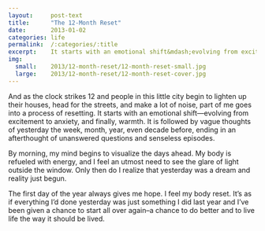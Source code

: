 ```yaml
---
layout:     post-text
title:      "The 12-Month Reset"
date:       2013-01-02
categories: life
permalink:  /:categories/:title
excerpt:    It starts with an emotional shift&mdash;evolving from excitement to anxiety, and finally, warmth.
img:
  small:    2013/12-month-reset/12-month-reset-small.jpg
  large:    2013/12-month-reset/12-month-reset-cover.jpg
---
```

And as the clock strikes 12 and people in this little city begin to lighten up their houses, head for the streets, and make a lot of noise, part of me goes into a process of resetting. It starts with an emotional shift&mdash;evolving from excitement to anxiety, and finally, warmth. It is followed by vague thoughts of yesterday the week, month, year, even decade before, ending in an afterthought of unanswered questions and senseless episodes.

By morning, my mind begins to visualize the days ahead. My body is refueled with energy, and I feel an utmost need to see the glare of light outside the window. Only then do I realize that yesterday was a dream and reality just begun.

The first day of the year always gives me hope. I feel my body reset. It’s as if everything I’d done yesterday was just something I did last year and I’ve been given a chance to start all over again–a chance to do better and to live life the way it should be lived.
